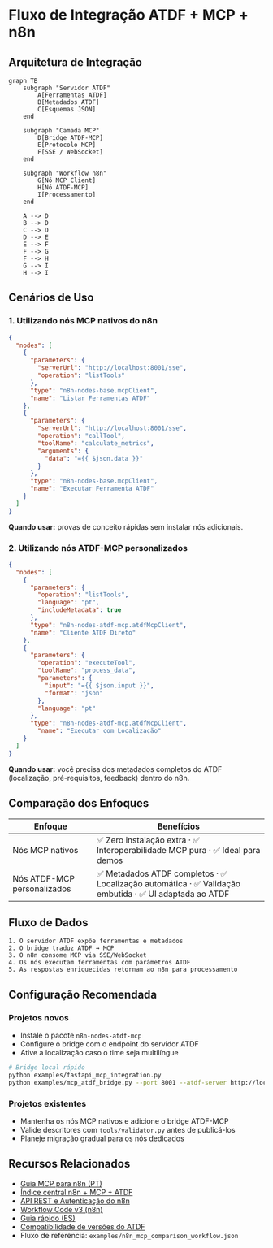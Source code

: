 # Fluxo de Integração ATDF + MCP + n8n

## Arquitetura de Integração

```mermaid
graph TB
    subgraph "Servidor ATDF"
        A[Ferramentas ATDF]
        B[Metadados ATDF]
        C[Esquemas JSON]
    end

    subgraph "Camada MCP"
        D[Bridge ATDF-MCP]
        E[Protocolo MCP]
        F[SSE / WebSocket]
    end

    subgraph "Workflow n8n"
        G[Nó MCP Client]
        H[Nó ATDF-MCP]
        I[Processamento]
    end

    A --> D
    B --> D
    C --> D
    D --> E
    E --> F
    F --> G
    F --> H
    G --> I
    H --> I
```

## Cenários de Uso

### 1. Utilizando nós MCP nativos do n8n

```json
{
  "nodes": [
    {
      "parameters": {
        "serverUrl": "http://localhost:8001/sse",
        "operation": "listTools"
      },
      "type": "n8n-nodes-base.mcpClient",
      "name": "Listar Ferramentas ATDF"
    },
    {
      "parameters": {
        "serverUrl": "http://localhost:8001/sse",
        "operation": "callTool",
        "toolName": "calculate_metrics",
        "arguments": {
          "data": "={{ $json.data }}"
        }
      },
      "type": "n8n-nodes-base.mcpClient",
      "name": "Executar Ferramenta ATDF"
    }
  ]
}
```

**Quando usar:** provas de conceito rápidas sem instalar nós adicionais.

### 2. Utilizando nós ATDF-MCP personalizados

```json
{
  "nodes": [
    {
      "parameters": {
        "operation": "listTools",
        "language": "pt",
        "includeMetadata": true
      },
      "type": "n8n-nodes-atdf-mcp.atdfMcpClient",
      "name": "Cliente ATDF Direto"
    },
    {
      "parameters": {
        "operation": "executeTool",
        "toolName": "process_data",
        "parameters": {
          "input": "={{ $json.input }}",
          "format": "json"
        },
        "language": "pt"
      },
      "type": "n8n-nodes-atdf-mcp.atdfMcpClient",
        "name": "Executar com Localização"
    }
  ]
}
```

**Quando usar:** você precisa dos metadados completos do ATDF (localização, pré-requisitos, feedback) dentro do n8n.

## Comparação dos Enfoques

| Enfoque | Benefícios |
|---------|------------|
| Nós MCP nativos | ✅ Zero instalação extra · ✅ Interoperabilidade MCP pura · ✅ Ideal para demos |
| Nós ATDF-MCP personalizados | ✅ Metadados ATDF completos · ✅ Localização automática · ✅ Validação embutida · ✅ UI adaptada ao ATDF |

## Fluxo de Dados

```
1. O servidor ATDF expõe ferramentas e metadados
2. O bridge traduz ATDF → MCP
3. O n8n consome MCP via SSE/WebSocket
4. Os nós executam ferramentas com parâmetros ATDF
5. As respostas enriquecidas retornam ao n8n para processamento
```

## Configuração Recomendada

### Projetos novos
- Instale o pacote `n8n-nodes-atdf-mcp`
- Configure o bridge com o endpoint do servidor ATDF
- Ative a localização caso o time seja multilíngue

```bash
# Bridge local rápido
python examples/fastapi_mcp_integration.py
python examples/mcp_atdf_bridge.py --port 8001 --atdf-server http://localhost:8000
```

### Projetos existentes
- Mantenha os nós MCP nativos e adicione o bridge ATDF-MCP
- Valide descritores com `tools/validator.py` antes de publicá-los
- Planeje migração gradual para os nós dedicados

## Recursos Relacionados
 - [Guia MCP para n8n (PT)](n8n_mcp_server_guide.md)
 - [Índice central n8n + MCP + ATDF](../n8n_mcp_atdf_index.md)
 - [API REST e Autenticação do n8n](../../n8n_setup_complete.md)
 - [Workflow Code v3 (n8n)](../../n8n-workflows/README.md)
 - [Guia rápido (ES)](../../GUIA_INTEGRACION_N8N.md)
 - [Compatibilidade de versões do ATDF](../web/versions.html)
 - Fluxo de referência: `examples/n8n_mcp_comparison_workflow.json`
